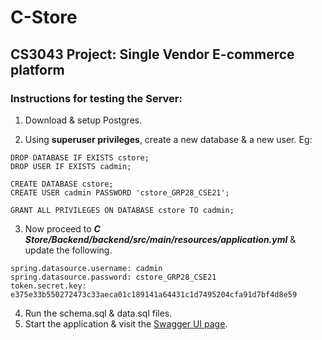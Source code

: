 # C-Store
## CS3043 Project: Single Vendor E-commerce platform

### Instructions for testing the Server:
1. Download & setup Postgres.
    
2. Using **superuser privileges**, create a new database & a new user.
Eg:
```
DROP DATABASE IF EXISTS cstore;
DROP USER IF EXISTS cadmin;
          
CREATE DATABASE cstore;
CREATE USER cadmin PASSWORD 'cstore_GRP28_CSE21';
           
GRANT ALL PRIVILEGES ON DATABASE cstore TO cadmin;
```
            
3. Now proceed to ***C Store/Backend/backend/src/main/resources/application.yml*** & update the following.
```
spring.datasource.username: cadmin
spring.datasource.password: cstore_GRP28_CSE21
token.secret.key: e375e33b550272473c33aeca01c189141a64431c1d7495204cfa91d7bf4d8e59
```
        
4. Run the schema.sql & data.sql files.
5. Start the application & visit the [Swagger UI page](http://localhost:8080/swagger-ui/index.html#/).
